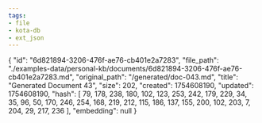 ```yaml
---
tags:
- file
- kota-db
- ext_json
---
```

{
  "id": "6d821894-3206-476f-ae76-cb401e2a7283",
  "file_path": "./examples-data/personal-kb/documents/6d821894-3206-476f-ae76-cb401e2a7283.md",
  "original_path": "/generated/doc-043.md",
  "title": "Generated Document 43",
  "size": 202,
  "created": 1754608190,
  "updated": 1754608190,
  "hash": [
    79,
    178,
    238,
    180,
    102,
    123,
    253,
    242,
    179,
    229,
    34,
    35,
    96,
    50,
    170,
    246,
    254,
    168,
    219,
    212,
    115,
    186,
    137,
    155,
    200,
    102,
    203,
    7,
    204,
    29,
    217,
    236
  ],
  "embedding": null
}